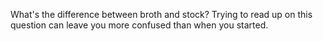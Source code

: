 What's the difference between broth and stock? Trying to read up on this question can leave you more confused than when you started. 